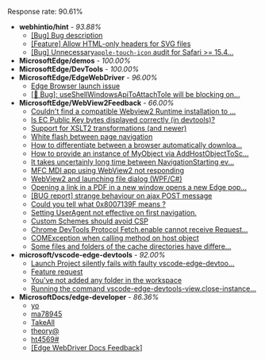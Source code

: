 Response rate: 90.61%

* **webhintio/hint** - _93.88%_
  * [[Bug] Bug description](https://github.com/webhintio/hint/issues/5346)
  * [[Feature] Allow HTML-only headers for SVG files](https://github.com/webhintio/hint/issues/5281)
  * [[Bug] Unnecessary`apple-touch-icon` audit for Safari >= 15.4...](https://github.com/webhintio/hint/issues/5256)
* **MicrosoftEdge/demos** - _100.00%_
* **MicrosoftEdge/DevTools** - _100.00%_
* **MicrosoftEdge/EdgeWebDriver** - _96.00%_
  * [Edge Browser launch issue](https://github.com/MicrosoftEdge/EdgeWebDriver/issues/50)
  * [[🐛 Bug]: useShellWindowsApiToAttachToIe will be blocking on...](https://github.com/MicrosoftEdge/EdgeWebDriver/issues/34)
* **MicrosoftEdge/WebView2Feedback** - _66.00%_
  * [Couldn't find a compatible Webview2 Runtime installation to ...](https://github.com/MicrosoftEdge/WebView2Feedback/issues/2884)
  * [Is EC Public Key bytes displayed correctly (in devtools)?](https://github.com/MicrosoftEdge/WebView2Feedback/issues/2883)
  * [Support for XSLT2 transformations (and newer)](https://github.com/MicrosoftEdge/WebView2Feedback/issues/2882)
  * [White flash between page navigation](https://github.com/MicrosoftEdge/WebView2Feedback/issues/2881)
  * [How to differentiate between a browser automatically downloa...](https://github.com/MicrosoftEdge/WebView2Feedback/issues/2880)
  * [How to provide an instance of MyObject via AddHostObjectToSc...](https://github.com/MicrosoftEdge/WebView2Feedback/issues/2879)
  * [It takes uncertainly long time between NavigationStarting ev...](https://github.com/MicrosoftEdge/WebView2Feedback/issues/2878)
  * [ MFC MDI app using WebView2 not responding](https://github.com/MicrosoftEdge/WebView2Feedback/issues/2877)
  * [WebView2 and launching file dialog (WPF/C#)](https://github.com/MicrosoftEdge/WebView2Feedback/issues/2849)
  * [Opening a link in a PDF in a new window opens a new Edge pop...](https://github.com/MicrosoftEdge/WebView2Feedback/issues/2848)
  * [[BUG report] strange behaviour on ajax POST message](https://github.com/MicrosoftEdge/WebView2Feedback/issues/2847)
  * [Could you tell what 0x8007139F means ? ](https://github.com/MicrosoftEdge/WebView2Feedback/issues/2843)
  * [Setting UserAgent not effective on first navigation.](https://github.com/MicrosoftEdge/WebView2Feedback/issues/2862)
  * [Custom Schemes should avoid CSP](https://github.com/MicrosoftEdge/WebView2Feedback/issues/2850)
  * [Chrome DevTools Protocol Fetch.enable cannot receive Request...](https://github.com/MicrosoftEdge/WebView2Feedback/issues/2842)
  * [COMException when calling method on host object](https://github.com/MicrosoftEdge/WebView2Feedback/issues/2840)
  * [Some files and folders of the cache directories have differe...](https://github.com/MicrosoftEdge/WebView2Feedback/issues/2838)
* **microsoft/vscode-edge-devtools** - _92.00%_
  * [Launch Project silently fails with faulty vscode-edge-devtoo...](https://github.com/microsoft/vscode-edge-devtools/issues/1227)
  * [Feature request](https://github.com/microsoft/vscode-edge-devtools/issues/1226)
  * [You've not added any folder in the workspace](https://github.com/microsoft/vscode-edge-devtools/issues/1225)
  * [Running the command vscode-edge-devtools-view.close-instance...](https://github.com/microsoft/vscode-edge-devtools/issues/1188)
* **MicrosoftDocs/edge-developer** - _86.36%_
  * [yo](https://github.com/MicrosoftDocs/edge-developer/issues/2257)
  * [ma78945](https://github.com/MicrosoftDocs/edge-developer/issues/2256)
  * [TakeAll](https://github.com/MicrosoftDocs/edge-developer/issues/2255)
  * [theory@](https://github.com/MicrosoftDocs/edge-developer/issues/2254)
  * [ht4569#](https://github.com/MicrosoftDocs/edge-developer/issues/2253)
  * [[Edge WebDriver Docs Feedback]](https://github.com/MicrosoftDocs/edge-developer/issues/2213)